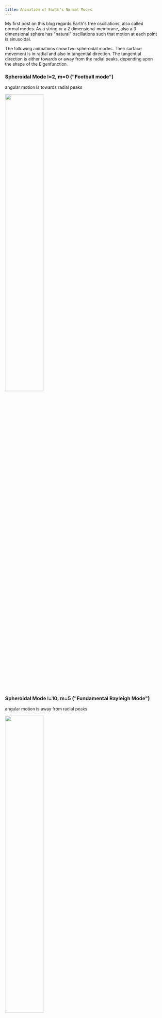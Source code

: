 ```yaml
---
title: Animation of Earth's Normal Modes
---
```



My first post on this blog regards Earth's free oscillations, also called normal modes.
As a string or a 2 dimensional membrane, also a 3 dimensional sphere has "natural" oscillations such that motion at each point is sinusoidal.

The following animations show two spheroidal modes. Their surface movement is in radial and also in tangential direction. The tangential direction is either towards or away from the radial peaks, depending upon the shape of the Eigenfunction.

### Spheroidal Mode l=2, m=0 ("Football mode")

angular motion is towards radial peaks

<img src="/images/posts/S2m0.gif" style="width:50%"></img>

### Spheroidal Mode l=10, m=5 ("Fundamental Rayleigh Mode")

angular motion is away from radial peaks

<img src="/images/posts/D10m5.gif" style="width:50%"></img>


A detailed derivation of the frequency and shape of these oscillations can be found in:

_Woodhouse, J. H., & Deuss, A. (2007). Theory and Observations - Earth’s Free Oscillations. Treatise on Geophysics_

_Deuss, A., & Woodhouse, J. H. (2004). Iteration method to determine the eigenvalues and eigenvectors of a target multiplet including full mode coupling. Geophysical Journal International_

_Al-Attar, D. (2007). A solution of the elastodynamic equation in an anelastic earth model. Geophysical Journal International_

_Dahlen and Tromp (1998). Theoretical global seismology_
